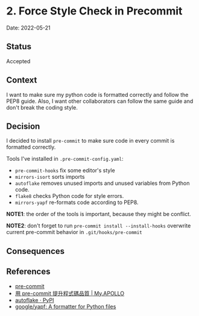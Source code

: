 # 2. Force Style Check in Precommit

Date: 2022-05-21

## Status

Accepted

## Context

I want to make sure my python code is formatted correctly and follow the PEP8 guide.
Also, I want other collaborators can follow the same guide and don't break the coding style.

## Decision

I decided to install `pre-commit` to make sure code in every commit is formatted correctly.

Tools I've installed in `.pre-commit-config.yaml`:

- `pre-commit-hooks` fix some editor's style
- `mirrors-isort` sorts imports
- `autoflake` removes unused imports and unused variables from Python code.
- `flake8` checks Python code for style errors.
- `mirrors-yapf` re-formats code according to PEP8.

**NOTE1**: the order of the tools is important, because they might be conflict.

**NOTE2**: don't forget to run `pre-commit install --install-hooks` overwrite current pre-commit behavior
in `.git/hooks/pre-commit`

## Consequences

## References

- [pre-commit](https://pre-commit.com/)
- [用 pre-commit 提升程式碼品質 | My.APOLLO](https://myapollo.com.tw/zh-tw/pre-commit-the-best-friend-before-commit/)
- [autoflake · PyPI](https://pypi.org/project/autoflake/)
- [google/yapf: A formatter for Python files](https://github.com/google/yapf#usage)
